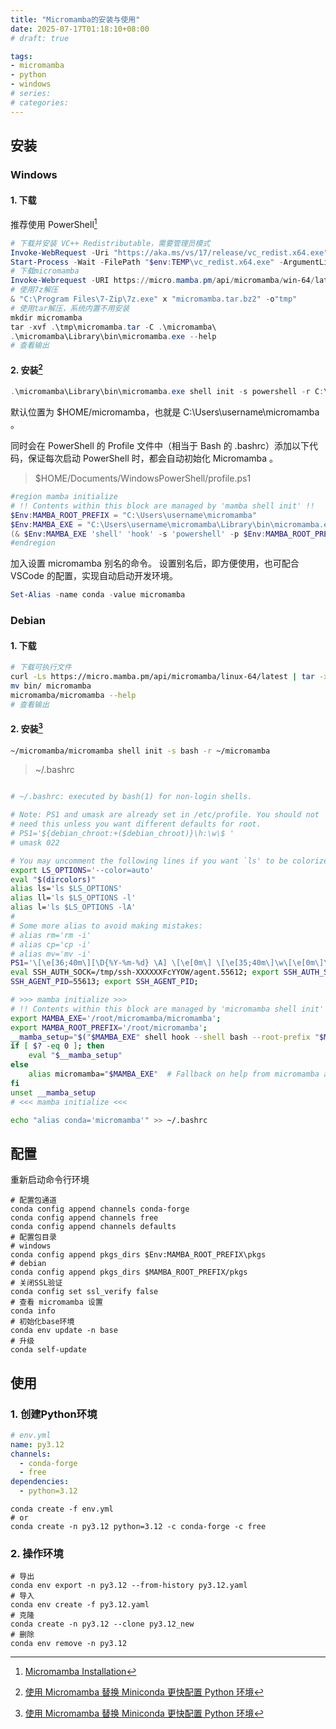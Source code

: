 ```yaml
---
title: "Micromamba的安装与使用"
date: 2025-07-17T01:18:10+08:00
# draft: true

tags:
- micromamba
- python
- windows
# series:
# categories:
---
```


## 安装
### Windows
#### 1. 下载
推荐使用 PowerShell[^1]
```powershell
# 下载并安装 VC++ Redistributable，需要管理员模式
Invoke-WebRequest -Uri "https://aka.ms/vs/17/release/vc_redist.x64.exe" -OutFile "$env:TEMP\vc_redist.x64.exe"
Start-Process -Wait -FilePath "$env:TEMP\vc_redist.x64.exe" -ArgumentList "/install", "/quiet", "/norestart"
# 下载micromamba
Invoke-Webrequest -URI https://micro.mamba.pm/api/micromamba/win-64/latest -OutFile micromamba.tar.bz2
# 使用7z解压
& "C:\Program Files\7-Zip\7z.exe" x "micromamba.tar.bz2" -o"tmp"
# 使用tar解压，系统内置不用安装
mkdir micromamba
tar -xvf .\tmp\micromamba.tar -C .\micromamba\
.\micromamba\Library\bin\micromamba.exe --help
# 查看输出
```
#### 2. 安装[^2]
```powershell
.\micromamba\Library\bin\micromamba.exe shell init -s powershell -r C:\Your\Root\Prefix
```
默认位置为 $HOME/micromamba，也就是 C:\Users\username\micromamba 。

同时会在 PowerShell 的 Profile 文件中（相当于 Bash 的 .bashrc）添加以下代码，保证每次启动 PowerShell 时，都会自动初始化 Micromamba 。

> $HOME/Documents/WindowsPowerShell/profile.ps1
```powershell
#region mamba initialize
# !! Contents within this block are managed by 'mamba shell init' !!
$Env:MAMBA_ROOT_PREFIX = "C:\Users\username\micromamba"
$Env:MAMBA_EXE = "C:\Users\username\micromamba\Library\bin\micromamba.exe"
(& $Env:MAMBA_EXE 'shell' 'hook' -s 'powershell' -p $Env:MAMBA_ROOT_PREFIX) | Out-String | Invoke-Expression
#endregion
```

加入设置 micromamba 别名的命令。
设置别名后，即方便使用，也可配合 VSCode 的配置，实现自动启动开发环境。
```powershell
Set-Alias -name conda -value micromamba
```
### Debian
#### 1. 下载
```bash
# 下载可执行文件
curl -Ls https://micro.mamba.pm/api/micromamba/linux-64/latest | tar -xvj bin/micromamba
mv bin/ micromamba
micromamba/micromamba --help
# 查看输出
```
#### 2. 安装[^2]
```bash
~/micromamba/micromamba shell init -s bash -r ~/micromamba
```
> ~/.bashrc
```bash

# ~/.bashrc: executed by bash(1) for non-login shells.

# Note: PS1 and umask are already set in /etc/profile. You should not
# need this unless you want different defaults for root.
# PS1='${debian_chroot:+($debian_chroot)}\h:\w\$ '
# umask 022

# You may uncomment the following lines if you want `ls' to be colorized:
export LS_OPTIONS='--color=auto'
eval "$(dircolors)"
alias ls='ls $LS_OPTIONS'
alias ll='ls $LS_OPTIONS -l'
alias l='ls $LS_OPTIONS -lA'
#
# Some more alias to avoid making mistakes:
# alias rm='rm -i'
# alias cp='cp -i'
# alias mv='mv -i'
PS1='\[\e[36;40m\][\D{%Y-%m-%d} \A] \[\e[0m\] \[\e[35;40m\]\w\[\e[0m\]\n\[\e[33;40m\][\u@\H]\[\e[0m\] \$ '
eval SSH_AUTH_SOCK=/tmp/ssh-XXXXXXFcYYOW/agent.55612; export SSH_AUTH_SOCK;
SSH_AGENT_PID=55613; export SSH_AGENT_PID;

# >>> mamba initialize >>>
# !! Contents within this block are managed by 'micromamba shell init' !!
export MAMBA_EXE='/root/micromamba/micromamba';
export MAMBA_ROOT_PREFIX='/root/micromamba';
__mamba_setup="$("$MAMBA_EXE" shell hook --shell bash --root-prefix "$MAMBA_ROOT_PREFIX" 2> /dev/null)"
if [ $? -eq 0 ]; then
    eval "$__mamba_setup"
else
    alias micromamba="$MAMBA_EXE"  # Fallback on help from micromamba activate
fi
unset __mamba_setup
# <<< mamba initialize <<<
```
```bash
echo "alias conda='micromamba'" >> ~/.bashrc
```

## 配置
重新启动命令行环境
```shell
# 配置包通道
conda config append channels conda-forge
conda config append channels free
conda config append channels defaults
# 配置包目录
# windows
conda config append pkgs_dirs $Env:MAMBA_ROOT_PREFIX\pkgs
# debian
conda config append pkgs_dirs $MAMBA_ROOT_PREFIX/pkgs
# 关闭SSL验证
conda config set ssl_verify false
# 查看 micromamba 设置
conda info
# 初始化base环境
conda env update -n base
# 升级
conda self-update
```

## 使用
### 1. 创建Python环境
```yml
# env.yml
name: py3.12
channels:
  - conda-forge
  - free
dependencies:
  - python=3.12
```
```shell
conda create -f env.yml
# or
conda create -n py3.12 python=3.12 -c conda-forge -c free
```

### 2. 操作环境
```shell
# 导出
conda env export -n py3.12 --from-history py3.12.yaml
# 导入
conda env create -f py3.12.yaml
# 克隆
conda create -n py3.12 --clone py3.12_new
# 删除
conda env remove -n py3.12
```
[^1]:[Micromamba Installation](https://mamba.readthedocs.io/en/latest/installation/micromamba-installation.html#operating-system-package-managers)
[^2]:[使用 Micromamba 替换 Miniconda 更快配置 Python 环境](https://zhuanlan.zhihu.com/p/622346839?utm_id=0)